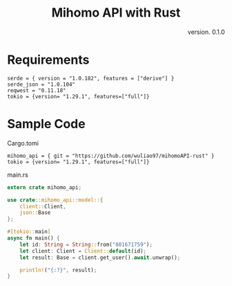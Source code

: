 <div align="center">
    <h1>Mihomo API with Rust</h1>
    <p align="right">version. 0.1.0</p>
</div>


<h1 align="left">Requirements</h1>


```
serde = { version = "1.0.182", features = ["derive"] }
serde_json = "1.0.104"
reqwest = "0.11.18"
tokio = {version= "1.29.1", features=["full"]}
```

<h1 align="left">Sample Code</h1>

<p align="left">Cargo.tomi</p>

```
mihomo_api = { git = "https://github.com/wuliao97/mihomoAPI-rust" }
tokio = {version= "1.29.1", features=["full"]}
```

<p align="left">main.rs</p>

```rust
extern crate mihomo_api;

use crate::mihomo_api::model::{
    client::Client,
    json::Base
};

#[tokio::main]
async fn main() {
    let id: String = String::from("801671759");
    let client: Client = Client::default(id);
    let result: Base = client.get_user().await.unwrap();

    println!("{:?}", result);
}
```
